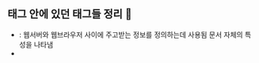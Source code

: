 ## <head>태그 안에 있던 태그들 정리 🚀

- <meta> : 웹서버와 웹브라우저 사이에 주고받는 정보를 정의하는데 사용됨 문서 자체의 특성을 나타냄
- <title>: 웹사이트가 열리면 상단에 생기는 tab에 이름을 나타냄
- <link> : 필요한 스타일이나 아이콘등 외부 문서를 html문서에 연결시키는데 사용됨 


## <body> 많이 쓰는 태그 정리 📚

- <div> : 영역을 나누는데 쓰임
- <p> : 문단을 나누는데 쓰임 (div태그와 거의 비슷한 용도이나 단지 밑에 공간이 좀더 생김)
- <img src=""/>: 이미지 넣는데 쓰임. 단일태그임
- <input type="",placeholder="궁굼한 사항을 써주세요."/>: 검색창처럼 사용자에게 입력을 받는 태그 단일태그임 / input에 글자 참조
- <button> : 버튼을 만듬
- <a href=""/></a> : 링크를 연결해서 여러페이지로 이동할수있음 
  
- <h1><h2> : 제목/소제목
- <ul> :
- <li> : 점 만들기
- <table> : 테이블 생성
- <tr> : 표 상단 제목
- <td> :
- <u> : 밑줄치기
- <strong> : 글자 굵게


